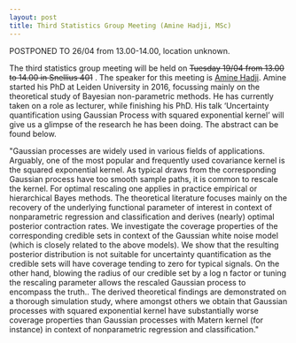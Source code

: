 ```yaml
---
layout: post
title: Third Statistics Group Meeting (Amine Hadji, MSc)
---
```


POSTPONED TO 26/04 from 13.00-14.00, location unknown.

The third statistics group meeting will be held on <s>Tuesday 19/04 from 13.00 to 14.00 in Snellius 401</s> .
The speaker for this meeting is <a href="https://www.universiteitleiden.nl/en/staffmembers/amine-hadji#tab-1" target="_blank">Amine Hadji</a>.
Amine started his PhD at Leiden University in 2016, focussing mainly on the theoretical study of Bayesian non-parametric methods.
He has currently taken on a role as lecturer, while finishing his PhD. His talk ‘Uncertainty quantification using Gaussian Process with 
squared exponential kernel’ will give us a glimpse of the research he has been doing. The abstract can be found below.

"Gaussian processes are widely used in various fields of applications. Arguably, one of the most popular and frequently used covariance kernel is the squared exponential kernel. As typical draws from the corresponding Gaussian process have too smooth sample paths, it is common to rescale the kernel. For optimal rescaling one applies in practice empirical or hierarchical Bayes methods. The theoretical literature focuses mainly on the recovery of the underlying functional parameter of interest in context of nonparametric regression and classification and derives (nearly) optimal posterior contraction rates. We investigate the coverage properties of the corresponding credible sets in context of the Gaussian white noise model (which is closely related to the above models). We show that the resulting posterior distribution is not suitable for uncertainty quantification as the credible sets will have coverage tending to zero for typical signals. On the other hand, blowing the radius of our credible set by a log n factor or tuning the rescaling parameter allows the rescaled Gaussian process to encompass the truth.. The derived theoretical findings are demonstrated on a thorough simulation study, where amongst others we obtain that Gaussian processes with squared exponential kernel have substantially worse coverage properties than Gaussian processes with Matern kernel (for instance) in context of nonparametric regression and classification."

